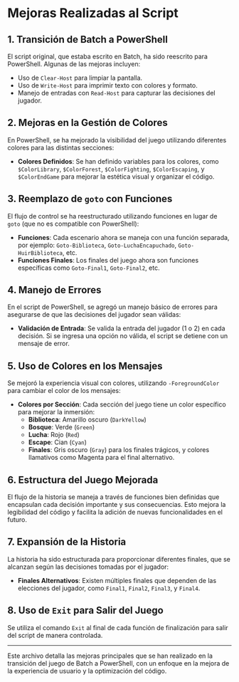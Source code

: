 # Mejoras Realizadas al Script

## 1. Transición de Batch a PowerShell
El script original, que estaba escrito en Batch, ha sido reescrito para PowerShell. Algunas de las mejoras incluyen:

- Uso de `Clear-Host` para limpiar la pantalla.
- Uso de `Write-Host` para imprimir texto con colores y formato.
- Manejo de entradas con `Read-Host` para capturar las decisiones del jugador.

## 2. Mejoras en la Gestión de Colores
En PowerShell, se ha mejorado la visibilidad del juego utilizando diferentes colores para las distintas secciones:

- **Colores Definidos**: Se han definido variables para los colores, como `$ColorLibrary`, `$ColorForest`, `$ColorFighting`, `$ColorEscaping`, y `$ColorEndGame` para mejorar la estética visual y organizar el código.

## 3. Reemplazo de `goto` con Funciones
El flujo de control se ha reestructurado utilizando funciones en lugar de `goto` (que no es compatible con PowerShell):

- **Funciones**: Cada escenario ahora se maneja con una función separada, por ejemplo: `Goto-Biblioteca`, `Goto-LuchaEncapuchado`, `Goto-HuirBiblioteca`, etc.
- **Funciones Finales**: Los finales del juego ahora son funciones específicas como `Goto-Final1`, `Goto-Final2`, etc.

## 4. Manejo de Errores
En el script de PowerShell, se agregó un manejo básico de errores para asegurarse de que las decisiones del jugador sean válidas:

- **Validación de Entrada**: Se valida la entrada del jugador (1 o 2) en cada decisión. Si se ingresa una opción no válida, el script se detiene con un mensaje de error.

## 5. Uso de Colores en los Mensajes
Se mejoró la experiencia visual con colores, utilizando `-ForegroundColor` para cambiar el color de los mensajes:

- **Colores por Sección**: Cada sección del juego tiene un color específico para mejorar la inmersión:
  - **Biblioteca**: Amarillo oscuro (`DarkYellow`)
  - **Bosque**: Verde (`Green`)
  - **Lucha**: Rojo (`Red`)
  - **Escape**: Cian (`Cyan`)
  - **Finales**: Gris oscuro (`Gray`) para los finales trágicos, y colores llamativos como Magenta para el final alternativo.

## 6. Estructura del Juego Mejorada
El flujo de la historia se maneja a través de funciones bien definidas que encapsulan cada decisión importante y sus consecuencias. Esto mejora la legibilidad del código y facilita la adición de nuevas funcionalidades en el futuro.

## 7. Expansión de la Historia
La historia ha sido estructurada para proporcionar diferentes finales, que se alcanzan según las decisiones tomadas por el jugador:

- **Finales Alternativos**: Existen múltiples finales que dependen de las elecciones del jugador, como `Final1`, `Final2`, `Final3`, y `Final4`.

## 8. Uso de `Exit` para Salir del Juego
Se utiliza el comando `Exit` al final de cada función de finalización para salir del script de manera controlada.

---

Este archivo detalla las mejoras principales que se han realizado en la transición del juego de Batch a PowerShell, con un enfoque en la mejora de la experiencia de usuario y la optimización del código.

